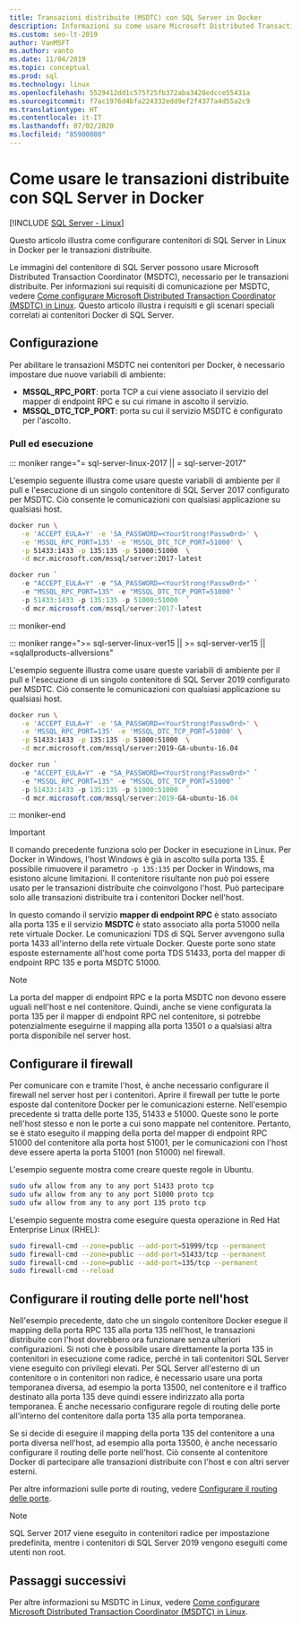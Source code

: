 ```yaml
---
title: Transazioni distribuite (MSDTC) con SQL Server in Docker
description: Informazioni su come usare Microsoft Distributed Transaction Coordinator (MSDTC) per le transazioni distribuite in un contenitore di SQL Server in Docker.
ms.custom: seo-lt-2019
author: VanMSFT
ms.author: vanto
ms.date: 11/04/2019
ms.topic: conceptual
ms.prod: sql
ms.technology: linux
ms.openlocfilehash: 5529412dd1c575f25fb372aba3428edcce55431a
ms.sourcegitcommit: f7ac1976d4bfa224332edd9ef2f4377a4d55a2c9
ms.translationtype: HT
ms.contentlocale: it-IT
ms.lasthandoff: 07/02/2020
ms.locfileid: "85900080"
---
```

# <a name="how-to-use-distributed-transactions-with-sql-server-on-docker"></a>Come usare le transazioni distribuite con SQL Server in Docker

[!INCLUDE [SQL Server - Linux](../includes/applies-to-version/sql-linux.md)]

Questo articolo illustra come configurare contenitori di SQL Server in Linux in Docker per le transazioni distribuite.

Le immagini del contenitore di SQL Server possono usare Microsoft Distributed Transaction Coordinator (MSDTC), necessario per le transazioni distribuite. Per informazioni sui requisiti di comunicazione per MSDTC, vedere [Come configurare Microsoft Distributed Transaction Coordinator (MSDTC) in Linux](sql-server-linux-configure-msdtc.md). Questo articolo illustra i requisiti e gli scenari speciali correlati ai contenitori Docker di SQL Server.

## <a name="configuration"></a>Configurazione

Per abilitare le transazioni MSDTC nei contenitori per Docker, è necessario impostare due nuove variabili di ambiente:

- **MSSQL_RPC_PORT**: porta TCP a cui viene associato il servizio del mapper di endpoint RPC e su cui rimane in ascolto il servizio.  
- **MSSQL_DTC_TCP_PORT**: porta su cui il servizio MSDTC è configurato per l'ascolto.

### <a name="pull-and-run"></a>Pull ed esecuzione

<!--SQL Server 2017 on Linux -->
::: moniker range="= sql-server-linux-2017 || = sql-server-2017"

L'esempio seguente illustra come usare queste variabili di ambiente per il pull e l'esecuzione di un singolo contenitore di SQL Server 2017 configurato per MSDTC. Ciò consente le comunicazioni con qualsiasi applicazione su qualsiasi host.

```bash
docker run \
   -e 'ACCEPT_EULA=Y' -e 'SA_PASSWORD=<YourStrong!Passw0rd>' \
   -e 'MSSQL_RPC_PORT=135' -e 'MSSQL_DTC_TCP_PORT=51000' \
   -p 51433:1433 -p 135:135 -p 51000:51000  \
   -d mcr.microsoft.com/mssql/server:2017-latest
```

```PowerShell
docker run `
   -e "ACCEPT_EULA=Y" -e "SA_PASSWORD=<YourStrong!Passw0rd>" `
   -e "MSSQL_RPC_PORT=135" -e "MSSQL_DTC_TCP_PORT=51000" `
   -p 51433:1433 -p 135:135 -p 51000:51000  `
   -d mcr.microsoft.com/mssql/server:2017-latest
```

::: moniker-end
<!--SQL Server 2019 on Linux-->
::: moniker range=">= sql-server-linux-ver15 || >= sql-server-ver15 || =sqlallproducts-allversions"

L'esempio seguente illustra come usare queste variabili di ambiente per il pull e l'esecuzione di un singolo contenitore di SQL Server 2019 configurato per MSDTC. Ciò consente le comunicazioni con qualsiasi applicazione su qualsiasi host.

```bash
docker run \
   -e 'ACCEPT_EULA=Y' -e 'SA_PASSWORD=<YourStrong!Passw0rd>' \
   -e 'MSSQL_RPC_PORT=135' -e 'MSSQL_DTC_TCP_PORT=51000' \
   -p 51433:1433 -p 135:135 -p 51000:51000  \
   -d mcr.microsoft.com/mssql/server:2019-GA-ubuntu-16.04
```

```PowerShell
docker run `
   -e "ACCEPT_EULA=Y" -e "SA_PASSWORD=<YourStrong!Passw0rd>" `
   -e "MSSQL_RPC_PORT=135" -e "MSSQL_DTC_TCP_PORT=51000" `
   -p 51433:1433 -p 135:135 -p 51000:51000  `
   -d mcr.microsoft.com/mssql/server:2019-GA-ubuntu-16.04
```

::: moniker-end

> [!IMPORTANT]
> Il comando precedente funziona solo per Docker in esecuzione in Linux. Per Docker in Windows, l'host Windows è già in ascolto sulla porta 135. È possibile rimuovere il parametro `-p 135:135` per Docker in Windows, ma esistono alcune limitazioni. Il contenitore risultante non può poi essere usato per le transazioni distribuite che coinvolgono l'host. Può partecipare solo alle transazioni distribuite tra i contenitori Docker nell'host.

In questo comando il servizio **mapper di endpoint RPC** è stato associato alla porta 135 e il servizio **MSDTC** è stato associato alla porta 51000 nella rete virtuale Docker. Le comunicazioni TDS di SQL Server avvengono sulla porta 1433 all'interno della rete virtuale Docker. Queste porte sono state esposte esternamente all'host come porta TDS 51433, porta del mapper di endpoint RPC 135 e porta MSDTC 51000.

> [!NOTE]
> La porta del mapper di endpoint RPC e la porta MSDTC non devono essere uguali nell'host e nel contenitore. Quindi, anche se viene configurata la porta 135 per il mapper di endpoint RPC nel contenitore, si potrebbe potenzialmente eseguirne il mapping alla porta 13501 o a qualsiasi altra porta disponibile nel server host.

## <a name="configure-the-firewall"></a>Configurare il firewall

Per comunicare con e tramite l'host, è anche necessario configurare il firewall nel server host per i contenitori. Aprire il firewall per tutte le porte esposte dal contenitore Docker per le comunicazioni esterne. Nell'esempio precedente si tratta delle porte 135, 51433 e 51000. Queste sono le porte nell'host stesso e non le porte a cui sono mappate nel contenitore. Pertanto, se è stato eseguito il mapping della porta del mapper di endpoint RPC 51000 del contenitore alla porta host 51001, per le comunicazioni con l'host deve essere aperta la porta 51001 (non 51000) nel firewall.  

L'esempio seguente mostra come creare queste regole in Ubuntu.

```bash
sudo ufw allow from any to any port 51433 proto tcp
sudo ufw allow from any to any port 51000 proto tcp
sudo ufw allow from any to any port 135 proto tcp
```

L'esempio seguente mostra come eseguire questa operazione in Red Hat Enterprise Linux (RHEL):

```bash
sudo firewall-cmd --zone=public --add-port=51999/tcp --permanent
sudo firewall-cmd --zone=public --add-port=51433/tcp --permanent
sudo firewall-cmd --zone=public --add-port=135/tcp --permanent
sudo firewall-cmd --reload
```

## <a name="configure-port-routing-on-the-host"></a>Configurare il routing delle porte nell'host

Nell'esempio precedente, dato che un singolo contenitore Docker esegue il mapping della porta RPC 135 alla porta 135 nell'host, le transazioni distribuite con l'host dovrebbero ora funzionare senza ulteriori configurazioni. Si noti che è possibile usare direttamente la porta 135 in contenitori in esecuzione come radice, perché in tali contenitori SQL Server viene eseguito con privilegi elevati. Per SQL Server all'esterno di un contenitore o in contenitori non radice, è necessario usare una porta temporanea diversa, ad esempio la porta 13500, nel contenitore e il traffico destinato alla porta 135 deve quindi essere indirizzato alla porta temporanea. È anche necessario configurare regole di routing delle porte all'interno del contenitore dalla porta 135 alla porta temporanea.

Se si decide di eseguire il mapping della porta 135 del contenitore a una porta diversa nell'host, ad esempio alla porta 13500, è anche necessario configurare il routing delle porte nell'host. Ciò consente al contenitore Docker di partecipare alle transazioni distribuite con l'host e con altri server esterni.

Per altre informazioni sulle porte di routing, vedere [Configurare il routing delle porte](sql-server-linux-configure-msdtc.md#configure-port-routing).

> [!NOTE]
> SQL Server 2017 viene eseguito in contenitori radice per impostazione predefinita, mentre i contenitori di SQL Server 2019 vengono eseguiti come utenti non root.

## <a name="next-steps"></a>Passaggi successivi

Per altre informazioni su MSDTC in Linux, vedere [Come configurare Microsoft Distributed Transaction Coordinator (MSDTC) in Linux](sql-server-linux-configure-msdtc.md).
